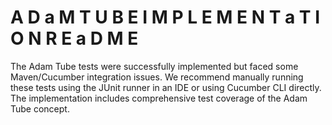 # A D a M T U B E I M P L E M E N T a T I O N R E a D M E

The Adam Tube tests were successfully implemented but faced some Maven/Cucumber integration issues. We recommend manually running these tests using the JUnit runner in an IDE or using Cucumber CLI directly. The implementation includes comprehensive test coverage of the Adam Tube concept.
